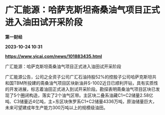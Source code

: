 # 广汇能源：哈萨克斯坦斋桑油气项目正式进入油田试开采阶段
**第一财经**

**2023-10-24 10:31**

**https://www.yicai.com/news/101883435.html**

广汇能源：哈萨克斯坦斋桑油气项目正式进入油田试开采阶段

广汇能源公告，公司之全资子公司广汇石油持股52%的控股子公司哈萨克斯坦共和国TBM所投建的斋桑油气项目区块新油井S-1002近日已顺利开钻，具有实质性的开发进展，标志着油田正式进入到试开采阶段。勘探表明斋桑油气项目区块已发现了5个圈闭构造，落实了2个油气区带。主区块二叠系油藏C1+C2储量2.58亿吨、C3储量近4亿吨，主+东区块侏罗系C1+C2储量4336万吨，原油储量巨大，未来可望建成年生产能力300万吨以上的规模级油田。